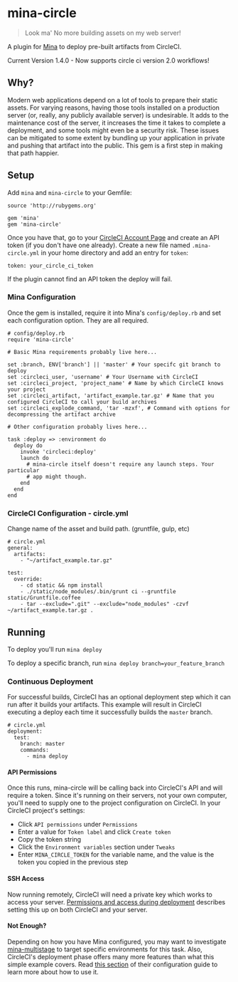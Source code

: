 # mina-circle

>Look ma' No more building assets on my web server!

A plugin for [Mina](https://github.com/mina-deploy/mina) to deploy pre-built
artifacts from CircleCI.

Current Version 1.4.0 - Now supports circle ci version 2.0 workflows!

## Why?

Modern web applications depend on a lot of tools to prepare their static
assets. For varying reasons, having those tools installed on a production server
(or, really, any publicly available server) is undesirable. It adds to the
maintenance cost of the server, it increases the time it takes to complete a
deployment, and some tools might even be a security risk. These issues can be
mitigated to some extent by bundling up your application in private and pushing
that artifact into the public. This gem is a first step in making that path
happier.

## Setup

Add `mina` and `mina-circle` to your Gemfile:

    source 'http://rubygems.org'

    gem 'mina'
    gem 'mina-circle'

Once you have that, go to your [CircleCI Account
Page](https://circleci.com/account/api) and create an API token (if you don't have
one already). Create a new file named `.mina-circle.yml` in your home directory
and add an entry for `token`:

    token: your_circle_ci_token

If the plugin cannot find an API token the deploy will fail.

### Mina Configuration
Once the gem is installed, require it into Mina's `config/deploy.rb` and set
each configuration option. They are all required.

    # config/deploy.rb
    require 'mina-circle'

    # Basic Mina requirements probably live here...

    set :branch, ENV['branch'] || 'master' # Your specifc git branch to deploy
    set :circleci_user, 'username' # Your Username with CircleCI
    set :circleci_project, 'project_name' # Name by which CircleCI knows your project
    set :circleci_artifact, 'artifact_example.tar.gz' # Name that you configured CircleCI to call your build archives
    set :circleci_explode_command, 'tar -mzxf', # Command with options for decompressing the artifact archive

    # Other configuration probably lives here...

    task :deploy => :environment do
      deploy do
        invoke 'circleci:deploy'
        launch do
          # mina-circle itself doesn't require any launch steps. Your particular
          # app might though.
        end
      end
    end

### CircleCI Configuration - circle.yml
Change name of the asset and build path.  (gruntfile, gulp, etc)

    # circle.yml
    general:
      artifacts:
        - "~/artifact_example.tar.gz"

    test:
      override:
        - cd static && npm install
        - ./static/node_modules/.bin/grunt ci --gruntfile static/Gruntfile.coffee
        - tar --exclude=".git" --exclude="node_modules" -czvf ~/artifact_example.tar.gz .

## Running

To deploy you'll run `mina deploy`

To deploy a specific branch, run `mina deploy branch=your_feature_branch`

### Continuous Deployment

For successful builds, CircleCI has an optional deployment step which it can run after it builds your artifacts. This example will result in CircleCI executing a deploy each time it successfully builds the `master` branch.

    # circle.yml
    deployment:
      test:
        branch: master
        commands:
          - mina deploy

#### API Permissions

Once this runs, mina-circle will be calling back into CircleCI's API and will require a token. Since it's running on their servers, not your own computer, you'll need to supply one to the project configuration on CircleCI. In your CircleCI project's settings:
- Click `API permissions` under `Permissions`
- Enter a value for `Token label` and click `Create token`
- Copy the token string
- Click the `Environment variables` section under `Tweaks`
- Enter `MINA_CIRCLE_TOKEN` for the variable name, and the value is the token you copied in the previous step

#### SSH Access

Now running remotely, CircleCI will need a private key which works to access your server. [Permissions and access during deployment](https://circleci.com/docs/permissions-and-access-during-deployment) describes setting this up on both CircleCI and your server.

#### Not Enough?

Depending on how you have Mina configured, you may want to investigate [mina-multistage](https://github.com/endoze/mina-multistage) to target specific environments for this task. Also, CircleCI's deployment phase offers many more features than what this simple example covers. Read [this section](https://circleci.com/docs/configuration#deployment) of their configuration guide to learn more about how to use it.
